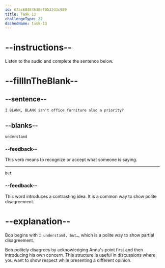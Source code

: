 ```yaml
---
id: 67ac68484638ef0532d3c989
title: Task 13
challengeType: 22
dashedName: task-13
---
```


<!-- (Audio) Bob: I understand, but isn't office furniture also a priority? -->

# --instructions--

Listen to the audio and complete the sentence below.

# --fillInTheBlank--

## --sentence--

`I BLANK, BLANK isn't office furniture also a priority?`

## --blanks--

`understand`

### --feedback--

This verb means to recognize or accept what someone is saying.

---

`but`

### --feedback--

This word introduces a contrasting idea. It is a common way to show polite disagreement.

# --explanation--

Bob begins with `I understand, but…`, which is a polite way to show partial disagreement.

Bob politely disagrees by acknowledging Anna's point first and then introducing his own concern. This structure is useful in discussions where you want to show respect while presenting a different opinion.
